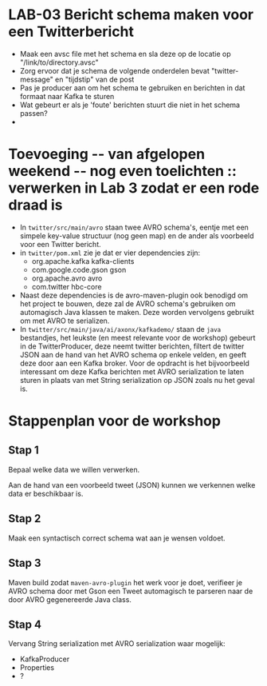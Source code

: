 # LAB-03 Bericht schema maken voor een Twitterbericht

-   Maak een avsc file met het schema en sla deze op de locatie op "/link/to/directory.avsc"
-   Zorg ervoor dat je schema de volgende onderdelen bevat "twitter-message" en "tijdstip" van de post 
-   Pas je producer aan om het schema te gebruiken en berichten in dat formaat naar Kafka te sturen
-   Wat gebeurt er als je 'foute'  berichten stuurt die niet in het schema passen?
-   

# Toevoeging -- van afgelopen weekend -- nog even toelichten :: verwerken in Lab 3 zodat er een rode draad is

- In `twitter/src/main/avro` staan twee AVRO schema's, eentje met een simpele key-value structuur (nog geen map) en de ander als voorbeeld voor een Twitter bericht.
- in `twitter/pom.xml` zie je dat er vier dependencies zijn: 
    - org.apache.kafka kafka-clients
    - com.google.code.gson gson
    - org.apache.avro avro
    - com.twitter hbc-core
- Naast deze dependencies is de avro-maven-plugin ook benodigd om het project te bouwen, deze zal de AVRO schema's gebruiken om automagisch Java klassen te maken. Deze worden vervolgens gebruikt om met AVRO te serializen.
- In `twitter/src/main/java/ai/axonx/kafkademo/` staan de `java` bestandjes, het leukste (en meest relevante voor de workshop) gebeurt in de TwitterProducer, deze neemt twitter berichten, filtert de twitter JSON aan de hand van het AVRO schema op enkele velden, en geeft deze door aan een Kafka broker. Voor de opdracht is het bijvoorbeeld interessant om deze Kafka berichten met AVRO serialization te laten sturen in plaats van met String serialization op JSON zoals nu het geval is. 


# Stappenplan voor de workshop

## Stap 1
Bepaal welke data we willen verwerken.

Aan de hand van een voorbeeld tweet (JSON) kunnen we verkennen welke data er beschikbaar is.

## Stap 2
Maak een syntactisch correct schema wat aan je wensen voldoet.

## Stap 3
Maven build zodat `maven-avro-plugin` het werk voor je doet, verifieer je AVRO schema door met Gson een Tweet automagisch te parseren naar de door AVRO gegenereerde Java class.

## Stap 4
Vervang String serialization met AVRO serialization waar mogelijk:
- KafkaProducer
- Properties
- ?

